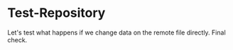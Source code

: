 # Test-Repository

Let's test what happens if we change data on the remote file directly.
Final check.
